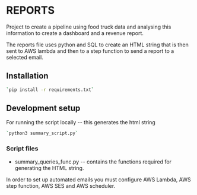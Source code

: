 # REPORTS
Project to create a pipeline using food truck data and analysing this information to create a dashboard and a revenue report.

The reports file uses python and SQL to create an HTML string that is then sent to AWS lambda and then to a step function to send a report to a selected email.

## Installation

```sh
`pip install -r requirements.txt`
```

## Development setup

For running the script locally -- this generates the html string
```sh
`python3 summary_script.py`
```
### Script files
  
- summary_queries_func.py -- contains the functions required for generating the HTML string.

In order to set up automated emails you must configure AWS Lambda, AWS step function, AWS SES and AWS scheduler.
